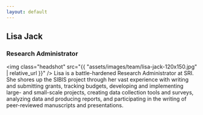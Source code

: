 ```yaml
---
layout: default
---
```

## Lisa Jack

### Research Administrator

<img class="headshot" src="{{ "assets/images/team/lisa-jack-120x150.jpg" | relative_url }}" />
Lisa is a battle-hardened Research Administrator at SRI. She shores up the SIBIS project through her vast experience with writing and submitting grants, tracking budgets, developing and implementing large- and small-scale projects, creating data collection tools and surveys, analyzing data and producing reports, and participating in the writing of peer-reviewed manuscripts and presentations.
